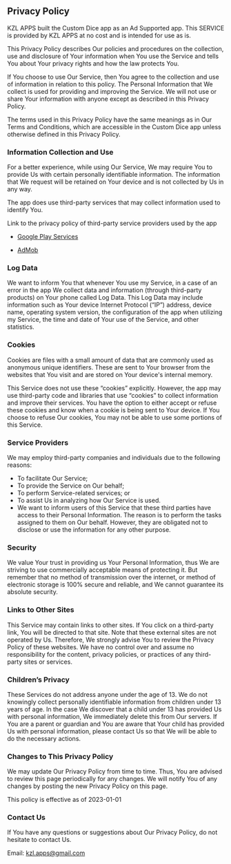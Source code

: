 ## Privacy Policy


KZL APPS built the Custom Dice app as an Ad Supported app. This SERVICE is provided by KZL APPS at no cost and is intended for use as is.

This Privacy Policy describes Our policies and procedures on the collection, use and disclosure of Your information when You use the Service and tells You about Your privacy rights and how the law protects You.

If You choose to use Our Service, then You agree to the collection and use of information in relation to this policy. The Personal Information that We collect is used for providing and improving the Service. We will not use or share Your information with anyone except as described in this Privacy Policy.

The terms used in this Privacy Policy have the same meanings as in Our Terms and Conditions, which are accessible in the Custom Dice app unless otherwise defined in this Privacy Policy.


### Information Collection and Use

For a better experience, while using Our Service, We may require You to provide Us with certain personally identifiable information. The information that We request will be retained on Your device and is not collected by Us in any way.

The app does use third-party services that may collect information used to identify You.

Link to the privacy policy of third-party service providers used by the app


- [Google Play Services](https://policies.google.com/privacy)

- [AdMob](https://support.google.com/admob/answer/6128543?hl=en)


### Log Data

We want to inform You that whenever You use my Service, in a case of an error in the app We collect data and information (through third-party products) on Your phone called Log Data. This Log Data may include information such as Your device Internet Protocol (“IP”) address, device name, operating system version, the configuration of the app when utilizing my Service, the time and date of Your use of the Service, and other statistics.


### Cookies

Cookies are files with a small amount of data that are commonly used as anonymous unique identifiers. These are sent to Your browser from the websites that You visit and are stored on Your device's internal memory.

This Service does not use these “cookies” explicitly. However, the app may use third-party code and libraries that use “cookies” to collect information and improve their services. You have the option to either accept or refuse these cookies and know when a cookie is being sent to Your device. If You choose to refuse Our cookies, You may not be able to use some portions of this Service.


### Service Providers

We may employ third-party companies and individuals due to the following reasons:

 - To facilitate Our Service;
 - To provide the Service on Our behalf;
 - To perform Service-related services; or
 - To assist Us in analyzing how Our Service is used.
 - We want to inform users of this Service that these third parties have access to their Personal Information. The reason is to perform the tasks assigned to them on Our behalf. However, they are obligated not to disclose or use the information for any other purpose.


### Security

We value Your trust in providing us Your Personal Information, thus We are striving to use commercially acceptable means of protecting it. But remember that no method of transmission over the internet, or method of electronic storage is 100% secure and reliable, and We cannot guarantee its absolute security.


### Links to Other Sites

This Service may contain links to other sites. If You click on a third-party link, You will be directed to that site. Note that these external sites are not operated by Us. Therefore, We strongly advise You to review the Privacy Policy of these websites. We have no control over and assume no responsibility for the content, privacy policies, or practices of any third-party sites or services.


### Children’s Privacy

These Services do not address anyone under the age of 13. We do not knowingly collect personally identifiable information from children under 13 years of age. In the case We discover that a child under 13 has provided Us with personal information, We immediately delete this from Our servers. If You are a parent or guardian and You are aware that Your child has provided Us with personal information, please contact Us so that We will be able to do the necessary actions.


### Changes to This Privacy Policy

We may update Our Privacy Policy from time to time. Thus, You are advised to review this page periodically for any changes. We will notify You of any changes by posting the new Privacy Policy on this page.

This policy is effective as of 2023-01-01


### Contact Us

If You have any questions or suggestions about Our Privacy Policy, do not hesitate to contact Us.


Email: kzl.apps@gmail.com